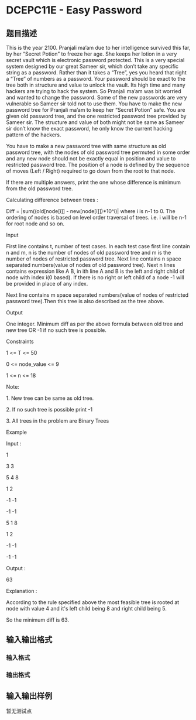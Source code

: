 # DCEPC11E - Easy Password

## 题目描述

This is the year 2100. Pranjali ma’am due to her intelligence survived this far, by her “Secret Potion” to freeze her age. She keeps her lotion in a very secret vault which is electronic password protected. This is a very special system designed by our great Sameer sir, which don’t take any specific string as a password. Rather than it takes a “Tree”, yes you heard that right a “Tree” of numbers as a password. Your password should be exact to the tree both in structure and value to unlock the vault. Its high time and many hackers are trying to hack the system. So Pranjali ma’am was bit worried and wanted to change the password. Some of the new passwords are very vulnerable so Sameer sir told not to use them. You have to make the new password tree for Pranjali ma’am to keep her “Secret Potion” safe. You are given old password tree, and the one restricted password tree provided by Sameer sir. The structure and value of both might not be same as Sameer sir don’t know the exact password, he only know the current hacking pattern of the hackers.

You have to make a new password tree with same structure as old password tree, with the nodes of old password tree permuted in some order and any new node should not be exactly equal in position and value to restricted password tree. The position of a node is defined by the sequence of moves (Left / Right) required to go down from the root to that node.

If there are multiple answers, print the one whose difference is minimum from the old password tree.

Calculating difference between trees :

Diff = |sum((old\[node\[i\]\] - new\[node\[i\]\])\*10^i)| where i is n-1 to 0. The ordering of nodes is based on level order traversal of trees. i.e. i will be n-1 for root node and so on.

Input

First line contains t, number of test cases. In each test case first line contain n and m, n is the number of nodes of old password tree and m is the number of nodes of restricted password tree. Next line contains n space separated numbers(value of nodes of old password tree). Next n lines contains expression like A B, in ith line A and B is the left and right child of node with index i(0 based). If there is no right or left child of a node -1 will be provided in place of any index.

Next line contains m space separated numbers(value of nodes of restricted password tree).Then this tree is also described as the tree above.

Output

One integer. Minimum diff as per the above formula between old tree and new tree OR -1 if no such tree is possible.

Constraints

1 <= T <= 50

0 <= node\_value <= 9

1 <= n <= 18

Note:

1\. New tree can be same as old tree.

2\. If no such tree is possible print -1

3\. All trees in the problem are Binary Trees

Example

Input :

1

3 3

5 4 8

1 2

-1 -1

-1 -1

5 1 8

1 2

-1 -1

-1 -1

Output :

63

Explanation :

According to the rule specified above the most feasible tree is rooted at node with value 4 and it's left child being 8 and right child being 5.

So the minimum diff is 63.

## 输入输出格式

### 输入格式

### 输出格式

## 输入输出样例

暂无测试点

